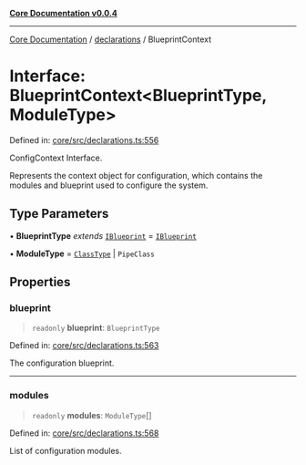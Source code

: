 [**Core Documentation v0.0.4**](../../README.md)

***

[Core Documentation](../../modules.md) / [declarations](../README.md) / BlueprintContext

# Interface: BlueprintContext\<BlueprintType, ModuleType\>

Defined in: [core/src/declarations.ts:556](https://github.com/stonemjs/core/blob/d2167ff53d508d3a75c05f0cf962180518d3e061/src/declarations.ts#L556)

ConfigContext Interface.

Represents the context object for configuration, which contains the modules and blueprint used to configure the system.

## Type Parameters

• **BlueprintType** *extends* [`IBlueprint`](../type-aliases/IBlueprint.md) = [`IBlueprint`](../type-aliases/IBlueprint.md)

• **ModuleType** = [`ClassType`](../type-aliases/ClassType.md) \| `PipeClass`

## Properties

### blueprint

> `readonly` **blueprint**: `BlueprintType`

Defined in: [core/src/declarations.ts:563](https://github.com/stonemjs/core/blob/d2167ff53d508d3a75c05f0cf962180518d3e061/src/declarations.ts#L563)

The configuration blueprint.

***

### modules

> `readonly` **modules**: `ModuleType`[]

Defined in: [core/src/declarations.ts:568](https://github.com/stonemjs/core/blob/d2167ff53d508d3a75c05f0cf962180518d3e061/src/declarations.ts#L568)

List of configuration modules.
